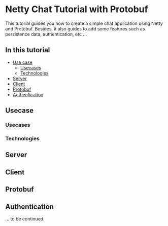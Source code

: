 # Netty Chat Tutorial with Protobuf

This tutorial guides you how to create a simple chat application using Netty and Protobuf. Besides, it also guides to add some features such as persistence data, authentication, etc ...


## In this tutorial

* [Use case](#use-case)
    * [Usecases](#usecases)
    * [Technologies](#technologies)
* [Server](#server)
* [Client](#client)
* [Protobuf](#protobuf)
* [Authentication](#authentication)


## Usecase

### Usecases

### Technologies

## Server

## Client

## Protobuf

## Authentication


... to be continued.